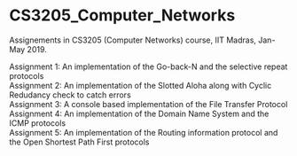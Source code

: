 # CS3205_Computer_Networks

Assignements in CS3205 (Computer Networks) course, IIT Madras, Jan-May 2019. <br>

Assignment 1: An implementation of the Go-back-N and the selective repeat protocols<br>
Assignment 2: An implementation of the Slotted Aloha along with Cyclic Redudancy check to catch errors<br>
Assignment 3: A console based implementation of the File Transfer Protocol<br>
Assignment 4: An implementation of the Domain Name System and the ICMP protocols<br>
Assignment 5: An implementation of the Routing information protocol and the Open Shortest Path First protocols<br>
